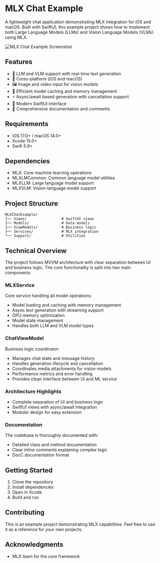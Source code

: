 # MLX Chat Example

A lightweight chat application demonstrating MLX integration for iOS and macOS. Built with SwiftUI, this example project shows how to implement both Large Language Models (LLMs) and Vision Language Models (VLMs) using MLX.

<img alt="MLX Chat Example Screenshot" src="https://github.com/user-attachments/assets/9a20c081-61c2-4b0a-88df-f54500464d77" />

## Features

- 🤖 LLM and VLM support with real-time text generation
- 📱 Cross-platform (iOS and macOS)
- 🖼️ Image and video input for vision models
- 💾 Efficient model caching and memory management
- ⚡️ Async/await based generation with cancellation support
- 🎨 Modern SwiftUI interface
- 📝 Comprehensive documentation and comments

## Requirements

- iOS 17.0+ / macOS 14.0+
- Xcode 15.0+
- Swift 5.9+

## Dependencies

- MLX: Core machine learning operations
- MLXLMCommon: Common language model utilities
- MLXLLM: Large language model support
- MLXVLM: Vision-language model support

## Project Structure

```
MLXChatExample/
├── Views/                # SwiftUI views
├── Models/               # Data models
├── ViewModels/           # Business logic
├── Services/             # MLX integration
└── Support/              # Utilities
```

## Technical Overview

The project follows MVVM architecture with clear separation between UI and business logic. The core functionality is split into two main components:

### MLXService

Core service handling all model operations:
- Model loading and caching with memory management
- Async text generation with streaming support
- GPU memory optimization
- Model state management
- Handles both LLM and VLM model types

### ChatViewModel

Business logic coordinator:
- Manages chat state and message history
- Handles generation lifecycle and cancellation
- Coordinates media attachments for vision models
- Performance metrics and error handling
- Provides clean interface between UI and ML service

### Architecture Highlights

- Complete separation of UI and business logic
- SwiftUI views with async/await integration
- Modular design for easy extension

### Documentation

The codebase is thoroughly documented with:
- Detailed class and method documentation
- Clear inline comments explaining complex logic
- DocC documentation format

## Getting Started

1. Clone the repository
2. Install dependencies
3. Open in Xcode
4. Build and run

## Contributing

This is an example project demonstrating MLX capabilities. Feel free to use it as a reference for your own projects.

## Acknowledgments

- MLX team for the core framework
